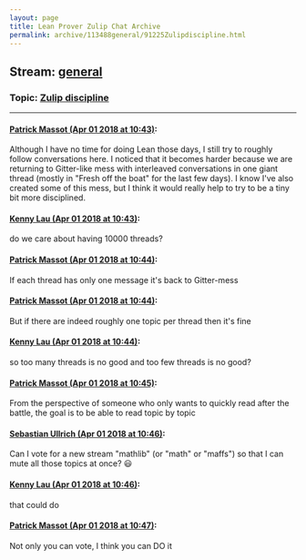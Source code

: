 ```yaml
---
layout: page
title: Lean Prover Zulip Chat Archive 
permalink: archive/113488general/91225Zulipdiscipline.html
---
```


## Stream: [general](index.html)
### Topic: [Zulip discipline](91225Zulipdiscipline.html)

---

#### [Patrick Massot (Apr 01 2018 at 10:43)](https://leanprover.zulipchat.com/#narrow/stream/113488-general/topic/Zulip%20discipline/near/124482781):
Although I have no time for doing Lean those days, I still try to roughly follow conversations here. I noticed that it becomes harder because we are returning to Gitter-like mess with interleaved conversations in one giant thread (mostly in "Fresh off the boat" for the last few days). I know I've also created some of this mess, but I think it would really help to try to be a tiny bit more disciplined.

#### [Kenny Lau (Apr 01 2018 at 10:43)](https://leanprover.zulipchat.com/#narrow/stream/113488-general/topic/Zulip%20discipline/near/124482783):
do we care about having 10000 threads?

#### [Patrick Massot (Apr 01 2018 at 10:44)](https://leanprover.zulipchat.com/#narrow/stream/113488-general/topic/Zulip%20discipline/near/124482818):
If each thread has only one message it's back to Gitter-mess

#### [Patrick Massot (Apr 01 2018 at 10:44)](https://leanprover.zulipchat.com/#narrow/stream/113488-general/topic/Zulip%20discipline/near/124482823):
But if there are indeed roughly one topic per thread then it's fine

#### [Kenny Lau (Apr 01 2018 at 10:44)](https://leanprover.zulipchat.com/#narrow/stream/113488-general/topic/Zulip%20discipline/near/124482824):
so too many threads is no good and too few threads is no good?

#### [Patrick Massot (Apr 01 2018 at 10:45)](https://leanprover.zulipchat.com/#narrow/stream/113488-general/topic/Zulip%20discipline/near/124482833):
From the perspective of someone who only wants to quickly read after the battle, the goal is to be able to read topic by topic

#### [Sebastian Ullrich (Apr 01 2018 at 10:46)](https://leanprover.zulipchat.com/#narrow/stream/113488-general/topic/Zulip%20discipline/near/124482869):
Can I vote for a new stream "mathlib" (or "math" or "maffs") so that I can mute all those topics at once? :smiley:

#### [Kenny Lau (Apr 01 2018 at 10:46)](https://leanprover.zulipchat.com/#narrow/stream/113488-general/topic/Zulip%20discipline/near/124482876):
that could do

#### [Patrick Massot (Apr 01 2018 at 10:47)](https://leanprover.zulipchat.com/#narrow/stream/113488-general/topic/Zulip%20discipline/near/124482883):
Not only you can vote, I think you can DO it

